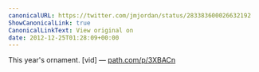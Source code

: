 ```yaml
---
canonicalURL: https://twitter.com/jmjordan/status/283383600026632192
ShowCanonicalLink: true
CanonicalLinkText: View original on
date: 2012-12-25T01:28:09+00:00
---
```

This year's ornament. [vid] — [path.com/p/3XBACn](http://path.com/p/3XBACn)